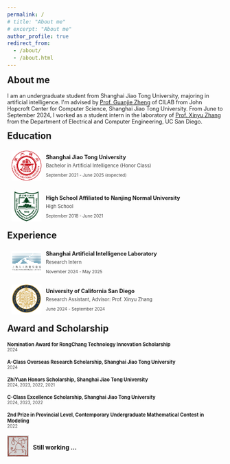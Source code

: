 ```yaml
---
permalink: /
# title: "About me"
# excerpt: "About me"
author_profile: true
redirect_from: 
  - /about/
  - /about.html
---
```


<h2 style="margin-top: 1px">About me</h2>
<p style="font-size: 0.9em;"> 
I am an undergraduate student from Shanghai Jiao Tong University, majoring in artificial intelligence. I'm advised by <a href="https://jhc.sjtu.edu.cn/~gjzheng/">Prof. Guanjie Zheng</a> of CILAB from John Hopcroft Center for Computer Science, Shanghai Jiao Tong University. From June to September 2024, I worked as a student intern in the laboratory of <a href="http://xyzhang.ucsd.edu/">Prof. Xinyu Zhang</a> from the Department of Electrical and Computer Engineering, UC San Diego.
</p>

<h2 style="margin-top: 1px">Education</h2>

<div style="display: flex; align-items: center; padding: 5px 0 5px 10px; margin: 5px 0;">
    <img src="/images/sjtu.png" alt="Education Icon" style="width: 70px; height: 70px; margin-right: 10px; margin-bottom: 10px; object-fit: fill;">
    <div>
        <h3 style="margin: 0; font-size: 0.9em;">Shanghai Jiao Tong University</h3>
        <p style="margin: 5px 0; color: #444; font-size: 0.8em;">Bachelor in Artificial Intelligence (Honor Class)</p>
        <p style="color: #444; font-size: 0.7em;">September 2021 - June 2025 (expected)</p>
    </div>
</div>


<div style="display: flex; align-items: center; padding: 5px 0 5px 10px; margin: 5px 0;">
    <img src="/images/nsfz.png" alt="Education Icon" style="width: 70px; height: 70px; margin-right: 10px; margin-bottom: 10px; object-fit: fill;">
    <div>
        <h3 style="margin: 0; font-size: 0.9em;">High School Affiliated to Nanjing Normal University</h3>
        <p style="margin: 5px 0; color: #444; font-size: 0.8em;">High School</p>
        <p style="color: #444; font-size: 0.7em;">September 2018 - June 2021</p>
    </div>
</div>

<h2 style="margin-top: 1px">Experience</h2>

<div style="display: flex; align-items: center; padding: 5px 0 5px 10px; margin: 5px 0;">
    <img src="/images/shanghai-ailab.png" alt="Education Icon" style="width: 70px; height: 52px; margin-right: 10px; margin-bottom: 10px; object-fit: fill;">
    <div>
        <h3 style="margin: 0; font-size: 0.9em;">Shanghai Artificial Intelligence Laboratory</h3>
        <p style="margin: 5px 0; color: #444; font-size: 0.8em;">Research Intern</p>
        <p style="color: #444; font-size: 0.7em;">November 2024 - May 2025</p>
    </div>
</div>

<div style="display: flex; align-items: center; padding: 5px 0 5px 10px; margin: 5px 0;">
    <img src="/images/ucsd.svg" alt="Education Icon" style="width: 70px; height: 70px; margin-right: 10px; margin-bottom: 10px; object-fit: fill;">
    <div>
        <h3 style="margin: 0; font-size: 0.9em;">University of California San Diego</h3>
        <p style="margin: 5px 0; color: #444; font-size: 0.8em;">Research Assistant, Advisor: Prof. Xinyu Zhang</p>
        <p style="color: #444; font-size: 0.7em;">June 2024 - September 2024</p>
    </div>
</div>

<h2 style="margin-top: 1px">Award and Scholarship</h2>
<h4 style="margin: 0; font-size: 0.8em;">Nomination Award for RongChang Technology Innovation Scholarship</h4>
<p style="margin-top: 0; margin-bottom: 16px; color: #444; font-size: 0.7em;">2024</p>
<h4 style="margin: 0; font-size: 0.8em;">A-Class Overseas Research Scholarship, Shanghai Jiao Tong University</h4>
<p style="margin-top: 0; margin-bottom: 16px; color: #444; font-size: 0.7em;">2024</p>
<h4 style="margin: 0; font-size: 0.8em;">ZhiYuan Honors Scholarship, Shanghai Jiao Tong University</h4>
<p style="margin-top: 0; margin-bottom: 16px; color: #444; font-size: 0.7em;">2024, 2023, 2022, 2021</p>
<h4 style="margin: 0; font-size: 0.8em;">C-Class Excellence Scholarship, Shanghai Jiao Tong University</h4>
<p style="margin-top: 0; margin-bottom: 16px; color: #444; font-size: 0.7em;">2024, 2023, 2022</p>
<h4 style="margin: 0; font-size: 0.8em;">2nd Prize in Provincial Level, Contemporary Undergraduate Mathematical Contest in Modeling</h4>
<p style="margin-top: 0; margin-bottom: 16px; color: #444; font-size: 0.7em;">2022</p>

<div style="display: flex; align-items: center; padding: 0px; margin: 14px 0;">
    <img src="/images/still-working.jpg" alt="Education Icon" style="width: 50px; height: 50px; margin-right: 10px; margin-bottom: 10px; object-fit: fill;">
    <div>
        <h3 style="margin: 0; font-size: 0.9em;"></h3>
        <p style="margin: 5px 0; font-size: 1.0em;"><b>Still working ...</b></p>
        <p style="color: #444; font-size: 0.7em;"></p>
    </div>
</div>

